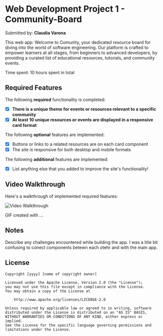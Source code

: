  
# Web Development Project 1 - Community-Board

Submitted by: **Claudia Varona**

This web app: Welcome to Comunity, your dedicated resource board for diving into the world of software engineering. Our platform is crafted to empower learners at all stages, from beginners to advanced developers, by providing a curated list of educational resources, tutorials, and community events.

Time spent: 10 hours spent in total

## Required Features

The following **required** functionality is completed:

- [x] **There is a unique theme for events or resources relevant to a specific community**
- [x] **At least 10 unique resources or events are displayed in a responsive card format**

The following **optional** features are implemented:

- [x] Buttons or links to a related resources are on each card component
- [x] The site is responsive for both desktop and mobile formats

The following **additional** features are implemented:

* [x] List anything else that you added to improve the site's functionality!

## Video Walkthrough

Here's a walkthrough of implemented required features:

<img src='https://media.giphy.com/media/v1.Y2lkPTc5MGI3NjExano0d2JwbXB0eDg1ZmJoZTZxZ2NtdjRnNWh2a2Uxcms0cTdxcXVjMCZlcD12MV9pbnRlcm5hbF9naWZfYnlfaWQmY3Q9Zw/A5BSJKBZfPkXQD8d4Q/giphy.gif' title='Video Walkthrough' width='' alt='Video Walkthrough' />

<!-- Replace this with whatever GIF tool you used! -->
GIF created with ...  
<!-- Recommended tools:
[Kap](https://getkap.co/) for macOS
[ScreenToGif](https://www.screentogif.com/) for Windows
[peek](https://github.com/phw/peek) for Linux. -->

## Notes

Describe any challenges encountered while building the app.
I was a litle bit confusing to conect components betewn each otehr and with the main app. 
## License

    Copyright [yyyy] [name of copyright owner]

    Licensed under the Apache License, Version 2.0 (the "License");
    you may not use this file except in compliance with the License.
    You may obtain a copy of the License at

        http://www.apache.org/licenses/LICENSE-2.0

    Unless required by applicable law or agreed to in writing, software
    distributed under the License is distributed on an "AS IS" BASIS,
    WITHOUT WARRANTIES OR CONDITIONS OF ANY KIND, either express or implied.
    See the License for the specific language governing permissions and
    limitations under the License.
